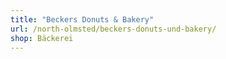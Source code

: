 ```yaml
---
title: "Beckers Donuts & Bakery"
url: /north-olmsted/beckers-donuts-und-bakery/
shop: Bäckerei
---
```

